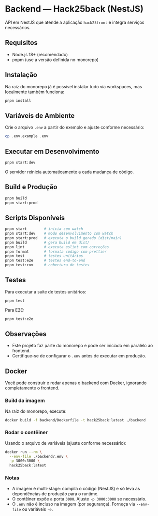 # Backend — Hack25back (NestJS)

API em NestJS que atende a aplicação `hack25front` e integra serviços necessários.

## Requisitos
- Node.js 18+ (recomendado)
- pnpm (use a versão definida no monorepo)

## Instalação
Na raiz do monorepo já é possível instalar tudo via workspaces, mas localmente também funciona:
```bash
pnpm install
```

## Variáveis de Ambiente
Crie o arquivo `.env` a partir do exemplo e ajuste conforme necessário:
```bash
cp .env.example .env
```

## Executar em Desenvolvimento
```bash
pnpm start:dev
```
O servidor reinicia automaticamente a cada mudança de código.

## Build e Produção
```bash
pnpm build
pnpm start:prod
```

## Scripts Disponíveis
```bash
pnpm start        # inicia sem watch
pnpm start:dev    # modo desenvolvimento com watch
pnpm start:prod   # executa o build gerado (dist/main)
pnpm build        # gera build em dist/
pnpm lint         # executa eslint com correções
pnpm format       # formata código com prettier
pnpm test         # testes unitários
pnpm test:e2e     # testes end-to-end
pnpm test:cov     # cobertura de testes
```

## Testes
Para executar a suíte de testes unitários:
```bash
pnpm test
```
Para E2E:
```bash
pnpm test:e2e
```

## Observações
- Este projeto faz parte do monorepo e pode ser iniciado em paralelo ao frontend.
- Certifique-se de configurar o `.env` antes de executar em produção.

## Docker
Você pode construir e rodar apenas o backend com Docker, ignorando completamente o frontend.

### Build da imagem
Na raiz do monorepo, execute:
```bash
docker build -f backend/Dockerfile -t hack25back:latest ./backend
```

### Rodar o contêiner
Usando o arquivo de variáveis (ajuste conforme necessário):
```bash
docker run --rm \
  --env-file ./backend/.env \
  -p 3000:3000 \
  hack25back:latest
```

### Notas
- A imagem é multi-stage: compila o código (NestJS) e só leva as dependências de produção para o runtime.
- O contêiner expõe a porta `3000`. Ajuste `-p 3000:3000` se necessário.
- O `.env` não é incluso na imagem (por segurança). Forneça via `--env-file` ou variáveis `-e`.
